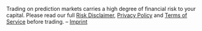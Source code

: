 Trading on prediction markets carries a high degree of financial risk to your capital.  Please read our full [Risk Disclaimer](/assets/mainnet/RiskDisclaimerPolicy.html), [Privacy Policy](/assets/PrivacyPolicy.html) and [Terms of Service](/assets/mainnet/TermsOfService.html) before trading. – [Imprint](/assets/mainnet/Imprint.html)